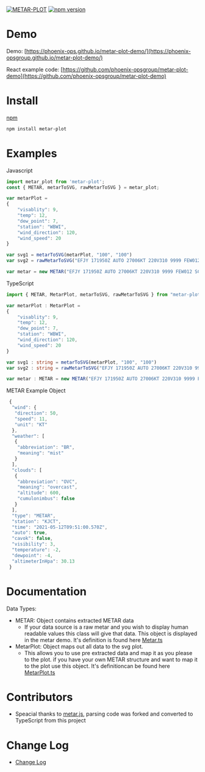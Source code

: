 [![METAR-PLOT](https://circleci.com/gh/Phoenix-OpsGroup/metar-plot.svg?style=svg)](https://circleci.com/gh/Phoenix-OpsGroup/metar-plot)
[![npm version](https://badge.fury.io/js/metar-plot.svg)](https://badge.fury.io/js/metar-plot)

# Demo

Demo: [https://phoenix-ops.github.io/metar-plot-demo/](https://phoenix-opsgroup.github.io/metar-plot-demo/)

React example code: [https://github.com/phoenix-opsgroup/metar-plot-demo](https://github.com/phoenix-opsgroup/metar-plot-demo)

# Install
[npm](https://www.npmjs.com/package/metar-plot) 

```sh
npm install metar-plot
```

# Examples

Javascript
```javascript
import metar_plot from 'metar-plot';
const { METAR, metarToSVG, rawMetarToSVG } = metar_plot;

var metarPlot = 
{
    "visablity": 9,
    "temp": 12,
    "dew_point": 7,
    "station": "WBWI",
    "wind_direction": 120,
    "wind_speed": 20
}

var svg1 = metarToSVG(metarPlot, "100", "100")
var svg2 = rawMetarToSVG("EFJY 171950Z AUTO 27006KT 220V310 9999 FEW012 SCT015 BKN060 13/12 Q1006", "100", "100")

var metar = new METAR("EFJY 171950Z AUTO 27006KT 220V310 9999 FEW012 SCT015 BKN060 13/12 Q1006")
```

TypeScript

```typescript
import { METAR, MetarPlot, metarToSVG, rawMetarToSVG } from "metar-plot"

var metarPlot : MetarPlot = 
{
    "visablity": 9,
    "temp": 12,
    "dew_point": 7,
    "station": "WBWI",
    "wind_direction": 120,
    "wind_speed": 20
}

var svg1 : string = metarToSVG(metarPlot, "100", "100")
var svg2 : string = rawMetarToSVG("EFJY 171950Z AUTO 27006KT 220V310 9999 FEW012 SCT015 BKN060 13/12 Q1006", "100", "100")

var metar : METAR = new METAR("EFJY 171950Z AUTO 27006KT 220V310 9999 FEW012 SCT015 BKN060 13/12 Q1006")
```

METAR Example Object
```javascript 
 {
  "wind": {
   "direction": 50,
   "speed": 11,
   "unit": "KT"
  },
  "weather": [
   {
    "abbreviation": "BR",
    "meaning": "mist"
   }
  ],
  "clouds": [
   {
    "abbreviation": "OVC",
    "meaning": "overcast",
    "altitude": 600,
    "cumulonimbus": false
   }
  ],
  "type": "METAR",
  "station": "KJCT",
  "time": "2021-05-12T09:51:00.570Z",
  "auto": true,
  "cavok": false,
  "visibility": 3,
  "temperature": -2,
  "dewpoint": -4,
  "altimeterInHpa": 30.13
 }
```

# Documentation

Data Types:
   * METAR: Object contains extracted METAR data
      * If your data source is a raw metar and you wish to display human readable values this class will give that data.  This object is displayed in the metar demo. It's definition is found here [Metar.ts](./src/Metar.ts)
   * MetarPlot: Object maps out all data to the svg plot.
      * This allows you to use pre extracted data and map it as you please to the plot.  if you have your own METAR structure and want to map it to the plot use this object. It's definitioncan be found here [MetarPlot.ts](./src/Metar.ts)

# Contributors

* Speacial thanks to [metar.js](https://github.com/skydivejkl/metar.js),
parsing code was forked and converted to TypeScript from this project

# Change Log

* [Change Log](https://github.com/phoenix-opsgroup/metar-plot/releases)